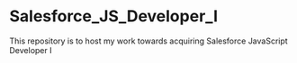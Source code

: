 # Salesforce_JS_Developer_I
This repository is to host my work towards acquiring Salesforce JavaScript Developer I

